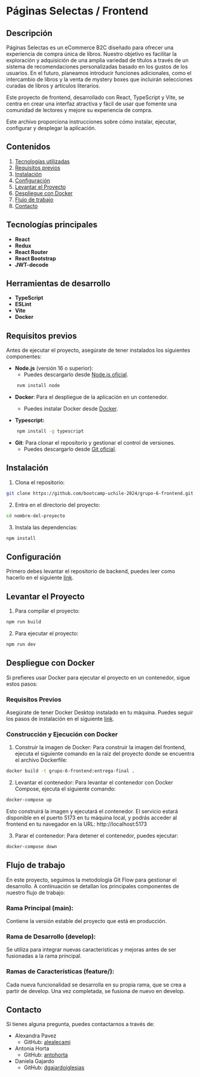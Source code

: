 # Páginas Selectas / Frontend

## Descripción
Páginas Selectas es un eCommerce B2C diseñado para ofrecer una experiencia de compra única de libros. Nuestro objetivo es facilitar la exploración y adquisición de una amplia variedad de títulos a través de un sistema de recomendaciones personalizadas basado en los gustos de los usuarios. En el futuro, planeamos introducir funciones adicionales, como el intercambio de libros y la venta de mystery boxes que incluirán selecciones curadas de libros y artículos literarios.

Este proyecto de frontend, desarrollado con React, TypeScript y Vite, se centra en crear una interfaz atractiva y fácil de usar que fomente una comunidad de lectores y mejore su experiencia de compra.

Este archivo proporciona instrucciones sobre cómo instalar, ejecutar, configurar y desplegar la aplicación.

 ## Contenidos
 1. [Tecnologías utilizadas](#Tecnologías-utilizadas)
 2. [Requisitos previos](#Requisitos-previos)
 3. [Instalación](#Instalación)
 4. [Configuración](#Configuración)
 5. [Levantar el Proyecto](#Levantar-el-Proyecto)
 6. [Despliegue con Docker](#Despliegue-con-Docker)
 7. [Flujo de trabajo](#Flujo-de-trabajo)
 8. [Contacto](#Contacto)

## Tecnologías principales
- **React**
- **Redux**
- **React Router**
- **React Bootstrap**
- **JWT-decode**

## Herramientas de desarrollo
- **TypeScript**
- **ESLint**
- **Vite**
- **Docker**

## Requisitos previos
Antes de ejecutar el proyecto, asegúrate de tener instalados los siguientes componentes:
- **Node.js** (versión 16 o superior):
  - Puedes descargarlo desde [Node.js oficial](https://nodejs.org/).


```bash
    nvm install node
```

- **Docker**: Para el despliegue de la aplicación en un contenedor.
  - Puedes instalar Docker desde [Docker](https://www.docker.com/get-started).  

- **Typescript:**

```bash
    npm install -g typescript
```

- **Git**: Para clonar el repositorio y gestionar el control de versiones.
  - Puedes descargarlo desde [Git oficial](https://git-scm.com/).

## Instalación
1. Clona el repositorio:
 ```bash
 git clone https://github.com/bootcamp-uchile-2024/grupo-6-frontend.git
 ```
 2. Entra en el directorio del proyecto:
 ```bash
 cd nombre-del-proyecto
 ```
 3. Instala las dependencias:
 ```bash
 npm install
 ```

## Configuración

Primero debes levantar el repositorio de backend, puedes leer como hacerlo en el siguiente [link](https://github.com/bootcamp-uchile-2024/grupo-6-backend/blob/main/README.md). 


## Levantar el Proyecto
1. Para compilar el proyecto:

 ```bash
 npm run build
 ```

 2. Para ejecutar el proyecto:

 ```bash
 npm run dev
 ```

## Despliegue con Docker

Si prefieres usar Docker para ejecutar el proyecto en un contenedor, sigue estos pasos:

### Requisitos Previos

Asegúrate de tener Docker Desktop instalado en tu máquina. Puedes seguir los pasos de instalación en el siguiente [link](https://docs.docker.com/desktop/setup/install/windows-install/).

### Construcción y Ejecución con Docker
1. Construir la imagen de Docker:
Para construir la imagen del frontend, ejecuta el siguiente comando en la raíz del proyecto donde se encuentra el archivo Dockerfile:

```bash
docker build -t grupo-6-frontend:entrega-final .
```

2. Levantar el contenedor:
Para levantar el contenedor con Docker Compose, ejecuta el siguiente comando:

```bash
docker-compose up
```

Esto construirá la imagen y ejecutará el contenedor. El servicio estará disponible en el puerto 5173 en tu máquina local, y podrás acceder al frontend en tu navegador en la URL:
http://localhost:5173

3. Parar el contenedor: Para detener el contenedor, puedes ejecutar:

```bash
docker-compose down
```

## Flujo de trabajo
En este proyecto, seguimos la metodología Git Flow para gestionar el desarrollo. A continuación se detallan los principales componentes de nuestro flujo de trabajo:

### Rama Principal (main):

Contiene la versión estable del proyecto que está en producción.

### Rama de Desarrollo (develop):

Se utiliza para integrar nuevas características y mejoras antes de ser fusionadas a la rama principal.

### Ramas de Características (feature/):

Cada nueva funcionalidad se desarrolla en su propia rama, que se crea a partir de develop. Una vez completada, se fusiona de nuevo en develop.

## Contacto
Si tienes alguna pregunta, puedes contactarnos a través
 de:
- Alexandra Pavez
    - GitHub: [alealecami](https://github.com/alealecami)
- Antonia Horta
    - GitHub: [antohorta](https://github.com/antohorta)
- Daniela Gajardo
    - GitHub: [dgajardoiglesias](https://github.com/dgajardoiglesias)